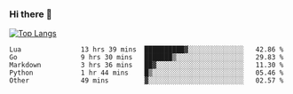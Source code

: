 ### Hi there 👋

<!--
**3Xpl0it3r/3Xpl0it3r** is a ✨ _special_ ✨ repository because its `README.md` (this file) appears on your GitHub profile.

Here are some ideas to get you started:

- 🔭 I’m currently working on ...
- 🌱 I’m currently learning ...
- 👯 I’m looking to collaborate on ...
- 🤔 I’m looking for help with ...
- 💬 Ask me about ...
- 📫 How to reach me: ...
- 😄 Pronouns: ...
- ⚡ Fun fact: ...
-->


[![Top Langs](https://github-readme-stats.vercel.app/api/top-langs/?username=3Xpl0it3r&layout=compact)](https://github.com/3Xpl0it3r/3Xpl0it3r)

<!--START_SECTION:waka-->

```text
Lua               13 hrs 39 mins  ██████████▓░░░░░░░░░░░░░░   42.86 %
Go                9 hrs 30 mins   ███████▒░░░░░░░░░░░░░░░░░   29.83 %
Markdown          3 hrs 36 mins   ██▓░░░░░░░░░░░░░░░░░░░░░░   11.30 %
Python            1 hr 44 mins    █▒░░░░░░░░░░░░░░░░░░░░░░░   05.46 %
Other             49 mins         ▓░░░░░░░░░░░░░░░░░░░░░░░░   02.57 %
```

<!--END_SECTION:waka-->
